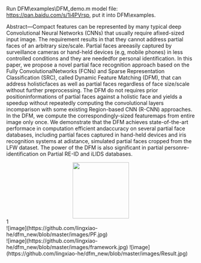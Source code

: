 Run DFM\examples\DFM_demo.m
model file: https://pan.baidu.com/s/1i4PVrsp, put it into DFM\examples\.


Abstract—Compact features can be represented by many typical deep Convolutional Neural Networks (CNNs) that usually require afixed-sized input image. The requirement results in that they cannot address partial faces of an arbitrary size/scale. Partial faces areeasily captured by surveillance cameras or hand-held devices (e.g, mobile phones) in less controlled conditions and they are neededfor personal identification. In this paper, we propose a novel partial face recognition approach based on the Fully ConvolutionalNetworks (FCNs) and Sparse Representation Classification (SRC), called Dynamic Feature Matching (DFM), that can address holisticfaces as well as partial faces regardless of face size/scale without further preprocessing. The DFM do not requires prior positioninformations of partial faces against a holistic face and yields a speedup without repeatedly computing the convolutional layers incomparison with some existing Region-based CNN (R-CNN) approaches. In the DFM, we compute the correspondingly-sized featuremaps from entire image only once. We demonstrate that the DFM achieves state-of-the-art performace in computation efficient andaccuracy on several partial face databases, including partial faces captured in hand-held devices and iris recognition systems at adistance, simulated partial faces cropped from the LFW dataset. The power of the DFM is also significant in partial personre-identification on Partial RE-ID and iLIDS databases.

<div align=center><img width="150" height="150" src="https://github.com/lingxiao-he/dfm_new/blob/master/images/PF.jpg"/></div>1
<div  align="center"> ![image](https://github.com/lingxiao-he/dfm_new/blob/master/images/PF.jpg)</div>
![image](https://github.com/lingxiao-he/dfm_new/blob/master/images/framework.jpg)
![image](https://github.com/lingxiao-he/dfm_new/blob/master/images/Result.jpg)
